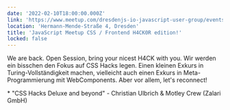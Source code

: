 ```yaml
---
date: '2022-02-10T18:00:00.000Z'
link: 'https://www.meetup.com/dresdenjs-io-javascript-user-group/events/wwdfrqydcdbnb/'
location: 'Hermann-Mende-Straße 4, Dresden'
title: 'JavaScript Meetup CSS / Frontend H4CK0R edition!'
locked: false
---
```

We are back. Open Session, bring your nicest H4CK with you. Wir werden ein bisschen den Fokus auf CSS Hacks legen. Einen kleinen Exkurs in Turing-Vollständigkeit machen, vielleicht auch einen Exkurs in Meta-Programmierung mit WebComponents. Aber vor allem, let's reconnect!

\* "CSS Hacks Deluxe and beyond" - Christian Ulbrich & Motley Crew (Zalari GmbH)
